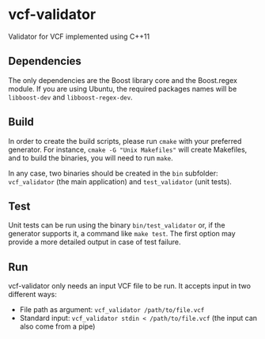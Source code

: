 # vcf-validator
Validator for VCF implemented using C++11

## Dependencies

The only dependencies are the Boost library core and the Boost.regex module.
If you are using Ubuntu, the required packages names will be `libboost-dev` and `libboost-regex-dev`.

## Build

In order to create the build scripts, please run `cmake` with your preferred generator. For instance, `cmake -G "Unix Makefiles"` will create Makefiles, and to build the binaries, you will need to run `make`.

In any case, two binaries should be created in the `bin` subfolder: `vcf_validator` (the main application) and `test_validator` (unit tests).

## Test

Unit tests can be run using the binary `bin/test_validator` or, if the generator supports it, a command like `make test`. The first option may provide a more detailed output in case of test failure.

## Run

vcf-validator only needs an input VCF file to be run. It accepts input in two different ways:

* File path as argument: `vcf_validator /path/to/file.vcf`
* Standard input: `vcf_validator stdin < /path/to/file.vcf` (the input can also come from a pipe)
